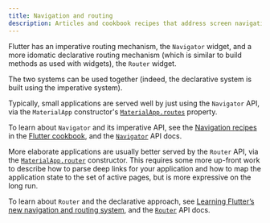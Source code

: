 ```yaml
---
title: Navigation and routing
description: Articles and cookbook recipes that address screen navigation.
---
```


Flutter has an imperative routing mechanism, the `Navigator` widget,
and a more idomatic declarative routing mechanism (which is similar to
build methods as used with widgets), the `Router` widget.

The two systems can be used together (indeed, the declarative system
is built using the imperative system).

Typically, small applications are served well by just using the
`Navigator` API, via the `MaterialApp` constructor's
[`MaterialApp.routes`][] property.

To learn about `Navigator` and its imperative API, see the
[Navigation recipes][] in the [Flutter cookbook][], and the
[`Navigator`][] API docs.

More elaborate applications are usually better served by the `Router`
API, via the [`MaterialApp.router`] constructor. This requires some
more up-front work to describe how to parse deep links for your
application and how to map the application state to the set of active
pages, but is more expressive on the long run.

To learn about `Router` and the declarative approach, see [Learning
Flutter’s new navigation and routing system][], and the [`Router`][]
API docs.

[Flutter cookbook]:/cookbook
[Learning Flutter’s new navigation and routing system]: {{site.flutter-medium}}/learning-flutters-new-navigation-and-routing-system-7c9068155ade
[Navigation recipes]:/cookbook/navigation
[`Navigator`]: {{site.api}}/flutter/widgets/Navigator-class.html
[`Router`]: {{site.api}}/flutter/widgets/Router-class.html
[`MaterialApp.routes`]: {{site.api}}/flutter/material/MaterialApp/routes.html
[`MaterialApp.router`]: {{site.api}}/flutter/material/MaterialApp/MaterialApp.router.html
